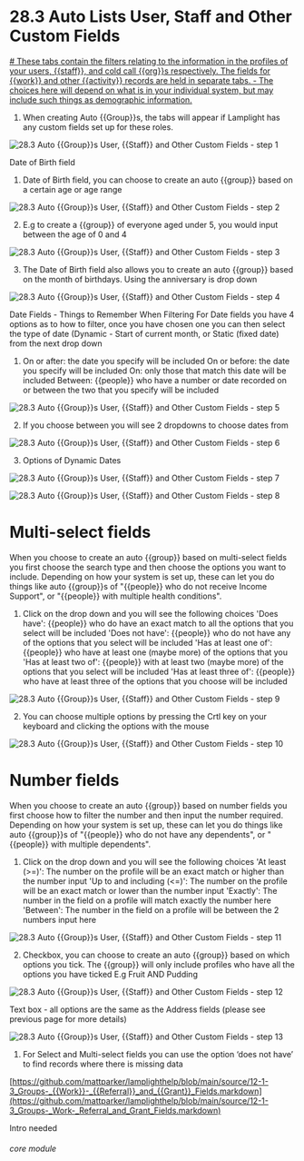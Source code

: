 # 28.3 Auto Lists User, Staff and Other Custom Fields

[# These tabs contain the filters relating to the information in the profiles of your users, {{staff}}, and cold call {{org}}s respectively. The fields for {{work}} and other {{activity}} records are held in separate tabs. - The choices here will depend on what is in your individual ](https://new.lamplight.online/en/edit/form/what/group/form/auto)[system, but](https://new.lamplight.online/en/edit/form/what/group/form/auto)[ may include such things as demographic information.](https://new.lamplight.online/en/edit/form/what/group/form/auto)

1. When creating Auto {{Group}}s, the tabs will appear if Lamplight has any custom fields set up for these roles.

![28.3 Auto {{Group}}s User, {{Staff}} and Other Custom Fields - step 1](28.3_Auto_Lists_User,_Staff_and_Other_Custom_Fields_im_1.png)

Date of Birth field
1. Date of Birth field, you can choose to create an auto {{group}} based on a certain age or age range

![28.3 Auto {{Group}}s User, {{Staff}} and Other Custom Fields - step 2](28.3_Auto_Lists_User,_Staff_and_Other_Custom_Fields_im_2.png)

2. E.g to create a {{group}} of everyone aged under 5, you would input between the age of 0 and 4

![28.3 Auto {{Group}}s User, {{Staff}} and Other Custom Fields - step 3](28.3_Auto_Lists_User,_Staff_and_Other_Custom_Fields_im_3.png)

3. The Date of Birth field also allows you to create an auto {{group}} based on the month of birthdays.
Using the anniversary is drop down

![28.3 Auto {{Group}}s User, {{Staff}} and Other Custom Fields - step 4](28.3_Auto_Lists_User,_Staff_and_Other_Custom_Fields_im_4.png)

Date Fields - Things to Remember When Filtering
For Date fields you have 4 options as to how to filter, once you have chosen one you can then select the type of date (Dynamic - Start of current month, or Static (fixed date) from the next drop down

1. On or after: the date you specify will be included On or before: the date you specify will be included On: only those that match this date will be included Between: {{people}} who have a number or date recorded on or between the two that you specify will be included

![28.3 Auto {{Group}}s User, {{Staff}} and Other Custom Fields - step 5](28.3_Auto_Lists_User,_Staff_and_Other_Custom_Fields_im_5.png)

2. If you choose between you will see 2 dropdowns to choose dates from

![28.3 Auto {{Group}}s User, {{Staff}} and Other Custom Fields - step 6](28.3_Auto_Lists_User,_Staff_and_Other_Custom_Fields_im_6.png)

3. Options of Dynamic Dates

![28.3 Auto {{Group}}s User, {{Staff}} and Other Custom Fields - step 7](28.3_Auto_Lists_User,_Staff_and_Other_Custom_Fields_im_7.png)

![28.3 Auto {{Group}}s User, {{Staff}} and Other Custom Fields - step 8](28.3_Auto_Lists_User,_Staff_and_Other_Custom_Fields_im_8.png)

# Multi-select fields
When you choose to create an auto {{group}} based on multi-select fields you first choose the search type and then choose the options you want to include.
Depending on how your system is set up, these can let you do things like auto {{group}}s of &quot;{{people}} who do not receive Income Support&quot;, or &quot;{{people}} with multiple health conditions&quot;.
1. Click on the drop down and you will see the following choices
&#039;Does have&#039;: {{people}} who do have an exact match to all the options that you select will be included
&#039;Does not have&#039;: {{people}} who do not have any of the options that you select will be included
&#039;Has at least one of&#039;: {{people}} who have at least one (maybe more) of the options that you
&#039;Has at least two of&#039;: {{people}} with at least two (maybe more) of the options that you select will be included
&#039;Has at least three of&#039;: {{people}} who have at least three of the options that you choose will be included

![28.3 Auto {{Group}}s User, {{Staff}} and Other Custom Fields - step 9](28.3_Auto_Lists_User,_Staff_and_Other_Custom_Fields_im_9.png)

2. You can choose multiple options by pressing the Crtl key on your keyboard and clicking the options with the mouse

![28.3 Auto {{Group}}s User, {{Staff}} and Other Custom Fields - step 10](28.3_Auto_Lists_User,_Staff_and_Other_Custom_Fields_im_10.png)

# Number fields
When you choose to create an auto {{group}} based on number fields you first choose how to filter the number and then input the number required.
Depending on how your system is set up, these can let you do things like auto {{group}}s of &quot;{{people}} who do not have any dependents&quot;, or &quot;{{people}} with multiple dependents&quot;.
1. Click on the drop down and you will see the following choices
&#039;At least (&gt;=)&#039;: The number on the profile will be an exact match or higher than the number input
&#039;Up to and including (&lt;=)&#039;: The number on the profile will be an exact match or lower than the number input
&#039;Exactly&#039;: The number in the field on a profile will match exactly the number here
&#039;Between&#039;: The number in the field on a profile will be between the 2 numbers input here

![28.3 Auto {{Group}}s User, {{Staff}} and Other Custom Fields - step 11](28.3_Auto_Lists_User,_Staff_and_Other_Custom_Fields_im_11.png)

2. Checkbox, you can choose to create an auto {{group}} based on which options you tick. The {{group}} will only include profiles who have all the options you have ticked E.g Fruit AND Pudding

![28.3 Auto {{Group}}s User, {{Staff}} and Other Custom Fields - step 12](28.3_Auto_Lists_User,_Staff_and_Other_Custom_Fields_im_12.png)

Text box - all options are the same as the Address fields (please see previous page for more details)

![28.3 Auto {{Group}}s User, {{Staff}} and Other Custom Fields - step 13](28.3_Auto_Lists_User,_Staff_and_Other_Custom_Fields_im_13.png)

1. For Select and Multi-select fields you can use the option ‘does not have’ to find records where there is missing data

[https://github.com/mattparker/lamplighthelp/blob/main/source/12-1-3_Groups-_{{Work}}-_{{Referral}}_and_{{Grant}}_Fields.markdown](https://github.com/mattparker/lamplighthelp/blob/main/source/12-1-3_Groups-_Work-_Referral_and_Grant_Fields.markdown)

Intro needed

###### core module
